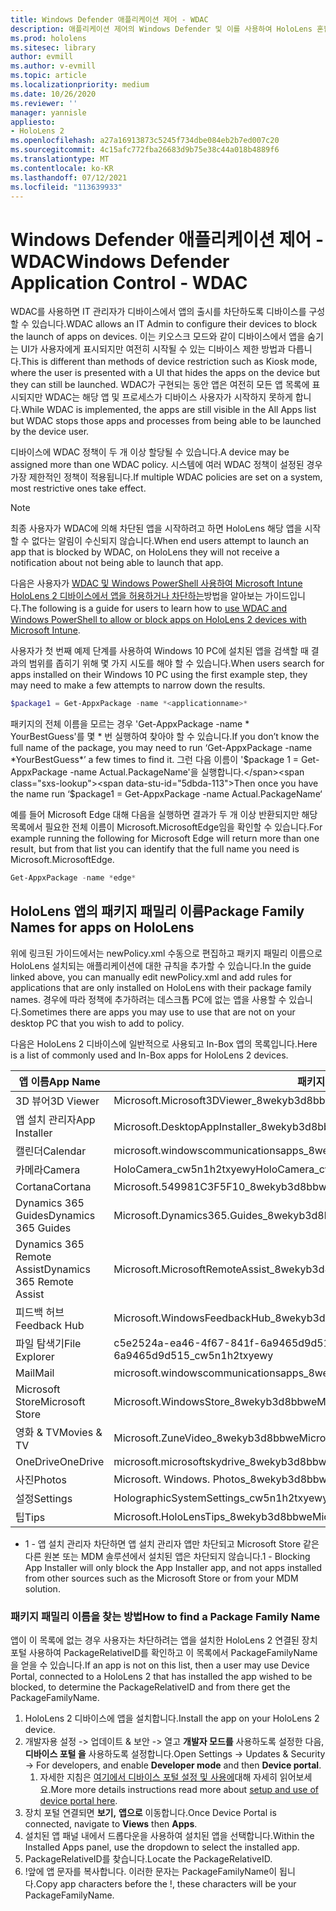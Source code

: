 ```yaml
---
title: Windows Defender 애플리케이션 제어 - WDAC
description: 애플리케이션 제어의 Windows Defender 및 이를 사용하여 HoloLens 혼합 현실 디바이스를 관리하는 방법에 대한 개요입니다.
ms.prod: hololens
ms.sitesec: library
author: evmill
ms.author: v-evmill
ms.topic: article
ms.localizationpriority: medium
ms.date: 10/26/2020
ms.reviewer: ''
manager: yannisle
appliesto:
- HoloLens 2
ms.openlocfilehash: a27a16913873c5245f734dbe084eb2b7ed007c20
ms.sourcegitcommit: 4c15afc772fba26683d9b75e38c44a018b4889f6
ms.translationtype: MT
ms.contentlocale: ko-KR
ms.lasthandoff: 07/12/2021
ms.locfileid: "113639933"
---
```

# <a name="windows-defender-application-control---wdac"></a><span data-ttu-id="5dbda-103">Windows Defender 애플리케이션 제어 - WDAC</span><span class="sxs-lookup"><span data-stu-id="5dbda-103">Windows Defender Application Control - WDAC</span></span>

<span data-ttu-id="5dbda-104">WDAC를 사용하면 IT 관리자가 디바이스에서 앱의 출시를 차단하도록 디바이스를 구성할 수 있습니다.</span><span class="sxs-lookup"><span data-stu-id="5dbda-104">WDAC allows an IT Admin to configure their devices to block the launch of apps on devices.</span></span> <span data-ttu-id="5dbda-105">이는 키오스크 모드와 같이 디바이스에서 앱을 숨기는 UI가 사용자에게 표시되지만 여전히 시작될 수 있는 디바이스 제한 방법과 다릅니다.</span><span class="sxs-lookup"><span data-stu-id="5dbda-105">This is different than methods of device restriction such as Kiosk mode, where  the user is presented with a UI that hides the apps on the device but they can still be launched.</span></span> <span data-ttu-id="5dbda-106">WDAC가 구현되는 동안 앱은 여전히 모든 앱 목록에 표시되지만 WDAC는 해당 앱 및 프로세스가 디바이스 사용자가 시작하지 못하게 합니다.</span><span class="sxs-lookup"><span data-stu-id="5dbda-106">While WDAC is implemented, the apps are still visible in the All Apps list but WDAC stops those apps and processes from being able to be launched by the device user.</span></span>

<span data-ttu-id="5dbda-107">디바이스에 WDAC 정책이 두 개 이상 할당될 수 있습니다.</span><span class="sxs-lookup"><span data-stu-id="5dbda-107">A device may be assigned more than one WDAC policy.</span></span> <span data-ttu-id="5dbda-108">시스템에 여러 WDAC 정책이 설정된 경우 가장 제한적인 정책이 적용됩니다.</span><span class="sxs-lookup"><span data-stu-id="5dbda-108">If multiple WDAC policies are set on a system, most restrictive ones take effect.</span></span> 

> [!NOTE]
> <span data-ttu-id="5dbda-109">최종 사용자가 WDAC에 의해 차단된 앱을 시작하려고 하면 HoloLens 해당 앱을 시작할 수 없다는 알림이 수신되지 않습니다.</span><span class="sxs-lookup"><span data-stu-id="5dbda-109">When end users attempt to launch an app that is blocked by WDAC, on HoloLens they will not receive a notification about not being able to launch that app.</span></span>

<span data-ttu-id="5dbda-110">다음은 사용자가 [WDAC 및 Windows PowerShell 사용하여 Microsoft Intune HoloLens 2 디바이스에서 앱을 허용하거나 차단하는](/mem/intune/configuration/custom-profile-hololens)방법을 알아보는 가이드입니다.</span><span class="sxs-lookup"><span data-stu-id="5dbda-110">The following is a guide for users to learn how to [use WDAC and Windows PowerShell to allow or block apps on HoloLens 2 devices with Microsoft Intune](/mem/intune/configuration/custom-profile-hololens).</span></span>

<span data-ttu-id="5dbda-111">사용자가 첫 번째 예제 단계를 사용하여 Windows 10 PC에 설치된 앱을 검색할 때 결과의 범위를 좁히기 위해 몇 가지 시도를 해야 할 수 있습니다.</span><span class="sxs-lookup"><span data-stu-id="5dbda-111">When users search for apps installed on their Windows 10 PC using the first example step, they may need to make a few attempts to narrow down the results.</span></span>

```powershell
$package1 = Get-AppxPackage -name *<applicationname>*
``` 

<span data-ttu-id="5dbda-112">패키지의 전체 이름을 모르는 경우 'Get-AppxPackage -name \* YourBestGuess'를 몇 \* 번 실행하여 찾아야 할 수 있습니다.</span><span class="sxs-lookup"><span data-stu-id="5dbda-112">If you don’t know the full name of the package, you may need to run ‘Get-AppxPackage -name \*YourBestGuess\*’ a few times to find it.</span></span> <span data-ttu-id="5dbda-113">그런 다음 이름이 '$package 1 = Get-AppxPackage -name Actual.PackageName'을 실행합니다.</span><span class="sxs-lookup"><span data-stu-id="5dbda-113">Then once you have the name run ‘$package1 = Get-AppxPackage -name Actual.PackageName‘</span></span>

<span data-ttu-id="5dbda-114">예를 들어 Microsoft Edge 대해 다음을 실행하면 결과가 두 개 이상 반환되지만 해당 목록에서 필요한 전체 이름이 Microsoft.MicrosoftEdge임을 확인할 수 있습니다.</span><span class="sxs-lookup"><span data-stu-id="5dbda-114">For example running the following for Microsoft Edge will return more than one result, but from that list you can identify that the full name you need is Microsoft.MicrosoftEdge.</span></span>

```powershell
Get-AppxPackage -name *edge*
``` 

## <a name="package-family-names-for-apps-on-hololens"></a><span data-ttu-id="5dbda-115">HoloLens 앱의 패키지 패밀리 이름</span><span class="sxs-lookup"><span data-stu-id="5dbda-115">Package Family Names for apps on HoloLens</span></span>

<span data-ttu-id="5dbda-116">위에 링크된 가이드에서는 newPolicy.xml 수동으로 편집하고 패키지 패밀리 이름으로 HoloLens 설치되는 애플리케이션에 대한 규칙을 추가할 수 있습니다.</span><span class="sxs-lookup"><span data-stu-id="5dbda-116">In the guide linked above, you can manually edit newPolicy.xml and add rules for applications that are only installed on HoloLens with their package family names.</span></span> <span data-ttu-id="5dbda-117">경우에 따라 정책에 추가하려는 데스크톱 PC에 없는 앱을 사용할 수 있습니다.</span><span class="sxs-lookup"><span data-stu-id="5dbda-117">Sometimes there are apps you may use to use that are not on your desktop PC that you wish to add to policy.</span></span>

<span data-ttu-id="5dbda-118">다음은 HoloLens 2 디바이스에 일반적으로 사용되고 In-Box 앱의 목록입니다.</span><span class="sxs-lookup"><span data-stu-id="5dbda-118">Here is a list of commonly used and In-Box apps for HoloLens 2 devices.</span></span>

| <span data-ttu-id="5dbda-119">앱 이름</span><span class="sxs-lookup"><span data-stu-id="5dbda-119">App Name</span></span>                   | <span data-ttu-id="5dbda-120">패키지 패밀리 이름</span><span class="sxs-lookup"><span data-stu-id="5dbda-120">Package Family Name</span></span>                                |
|----------------------------|----------------------------------------------------|
| <span data-ttu-id="5dbda-121">3D 뷰어</span><span class="sxs-lookup"><span data-stu-id="5dbda-121">3D Viewer</span></span>                  | <span data-ttu-id="5dbda-122">Microsoft.Microsoft3DViewer_8wekyb3d8bbwe</span><span class="sxs-lookup"><span data-stu-id="5dbda-122">Microsoft.Microsoft3DViewer_8wekyb3d8bbwe</span></span>          |
| <span data-ttu-id="5dbda-123">앱 설치 관리자</span><span class="sxs-lookup"><span data-stu-id="5dbda-123">App Installer</span></span>              | <span data-ttu-id="5dbda-124">Microsoft.DesktopAppInstaller_8wekyb3d8bbwe <sup>1</sup></span><span class="sxs-lookup"><span data-stu-id="5dbda-124">Microsoft.DesktopAppInstaller_8wekyb3d8bbwe <sup>1</sup></span></span>         |
| <span data-ttu-id="5dbda-125">캘린더</span><span class="sxs-lookup"><span data-stu-id="5dbda-125">Calendar</span></span>                   | <span data-ttu-id="5dbda-126">microsoft.windowscommunicationsapps_8wekyb3d8bbwe</span><span class="sxs-lookup"><span data-stu-id="5dbda-126">microsoft.windowscommunicationsapps_8wekyb3d8bbwe</span></span>  |
| <span data-ttu-id="5dbda-127">카메라</span><span class="sxs-lookup"><span data-stu-id="5dbda-127">Camera</span></span>                     | <span data-ttu-id="5dbda-128">HoloCamera_cw5n1h2txyewy</span><span class="sxs-lookup"><span data-stu-id="5dbda-128">HoloCamera_cw5n1h2txyewy</span></span>                           |
| <span data-ttu-id="5dbda-129">Cortana</span><span class="sxs-lookup"><span data-stu-id="5dbda-129">Cortana</span></span>                    | <span data-ttu-id="5dbda-130">Microsoft.549981C3F5F10_8wekyb3d8bbwe</span><span class="sxs-lookup"><span data-stu-id="5dbda-130">Microsoft.549981C3F5F10_8wekyb3d8bbwe</span></span>              |
| <span data-ttu-id="5dbda-131">Dynamics 365 Guides</span><span class="sxs-lookup"><span data-stu-id="5dbda-131">Dynamics 365 Guides</span></span>        | <span data-ttu-id="5dbda-132">Microsoft.Dynamics365.Guides_8wekyb3d8bbwe</span><span class="sxs-lookup"><span data-stu-id="5dbda-132">Microsoft.Dynamics365.Guides_8wekyb3d8bbwe</span></span>         |
| <span data-ttu-id="5dbda-133">Dynamics 365 Remote Assist</span><span class="sxs-lookup"><span data-stu-id="5dbda-133">Dynamics 365 Remote Assist</span></span> | <span data-ttu-id="5dbda-134">Microsoft.MicrosoftRemoteAssist_8wekyb3d8bbwe</span><span class="sxs-lookup"><span data-stu-id="5dbda-134">Microsoft.MicrosoftRemoteAssist_8wekyb3d8bbwe</span></span>      |
| <span data-ttu-id="5dbda-135">피드백 허브</span><span class="sxs-lookup"><span data-stu-id="5dbda-135">Feedback Hub</span></span>               | <span data-ttu-id="5dbda-136">Microsoft.WindowsFeedbackHub_8wekyb3d8bbwe</span><span class="sxs-lookup"><span data-stu-id="5dbda-136">Microsoft.WindowsFeedbackHub_8wekyb3d8bbwe</span></span>         |
| <span data-ttu-id="5dbda-137">파일 탐색기</span><span class="sxs-lookup"><span data-stu-id="5dbda-137">File Explorer</span></span>              | <span data-ttu-id="5dbda-138">c5e2524a-ea46-4f67-841f-6a9465d9d515_cw5n1h2txyewy</span><span class="sxs-lookup"><span data-stu-id="5dbda-138">c5e2524a-ea46-4f67-841f-6a9465d9d515_cw5n1h2txyewy</span></span> |
| <span data-ttu-id="5dbda-139">Mail</span><span class="sxs-lookup"><span data-stu-id="5dbda-139">Mail</span></span>                       | <span data-ttu-id="5dbda-140">microsoft.windowscommunicationsapps_8wekyb3d8bbwe</span><span class="sxs-lookup"><span data-stu-id="5dbda-140">microsoft.windowscommunicationsapps_8wekyb3d8bbwe</span></span>  |
| <span data-ttu-id="5dbda-141">Microsoft Store</span><span class="sxs-lookup"><span data-stu-id="5dbda-141">Microsoft Store</span></span>            | <span data-ttu-id="5dbda-142">Microsoft.WindowsStore_8wekyb3d8bbwe</span><span class="sxs-lookup"><span data-stu-id="5dbda-142">Microsoft.WindowsStore_8wekyb3d8bbwe</span></span>               |
| <span data-ttu-id="5dbda-143">영화 & TV</span><span class="sxs-lookup"><span data-stu-id="5dbda-143">Movies & TV</span></span>                | <span data-ttu-id="5dbda-144">Microsoft.ZuneVideo_8wekyb3d8bbwe</span><span class="sxs-lookup"><span data-stu-id="5dbda-144">Microsoft.ZuneVideo_8wekyb3d8bbwe</span></span>                  |
| <span data-ttu-id="5dbda-145">OneDrive</span><span class="sxs-lookup"><span data-stu-id="5dbda-145">OneDrive</span></span>                   | <span data-ttu-id="5dbda-146">microsoft.microsoftskydrive_8wekyb3d8bbwe</span><span class="sxs-lookup"><span data-stu-id="5dbda-146">microsoft.microsoftskydrive_8wekyb3d8bbwe</span></span>          |
| <span data-ttu-id="5dbda-147">사진</span><span class="sxs-lookup"><span data-stu-id="5dbda-147">Photos</span></span>                     | <span data-ttu-id="5dbda-148">Microsoft. Windows. Photos_8wekyb3d8bbwe</span><span class="sxs-lookup"><span data-stu-id="5dbda-148">Microsoft.Windows.Photos_8wekyb3d8bbwe</span></span>             |
| <span data-ttu-id="5dbda-149">설정</span><span class="sxs-lookup"><span data-stu-id="5dbda-149">Settings</span></span>                   | <span data-ttu-id="5dbda-150">HolographicSystemSettings_cw5n1h2txyewy</span><span class="sxs-lookup"><span data-stu-id="5dbda-150">HolographicSystemSettings_cw5n1h2txyewy</span></span>            |
| <span data-ttu-id="5dbda-151">팁</span><span class="sxs-lookup"><span data-stu-id="5dbda-151">Tips</span></span>                       | <span data-ttu-id="5dbda-152">Microsoft.HoloLensTips_8wekyb3d8bbwe</span><span class="sxs-lookup"><span data-stu-id="5dbda-152">Microsoft.HoloLensTips_8wekyb3d8bbwe</span></span>               |

- <span data-ttu-id="5dbda-153">1 - 앱 설치 관리자 차단하면 앱 설치 관리자 앱만 차단되고 Microsoft Store 같은 다른 원본 또는 MDM 솔루션에서 설치된 앱은 차단되지 않습니다.</span><span class="sxs-lookup"><span data-stu-id="5dbda-153">1 - Blocking App Installer will only block the App Installer app, and not apps installed from other sources such as the Microsoft Store or from your MDM solution.</span></span>

### <a name="how-to-find-a-package-family-name"></a><span data-ttu-id="5dbda-154">패키지 패밀리 이름을 찾는 방법</span><span class="sxs-lookup"><span data-stu-id="5dbda-154">How to find a Package Family Name</span></span>

<span data-ttu-id="5dbda-155">앱이 이 목록에 없는 경우 사용자는 차단하려는 앱을 설치한 HoloLens 2 연결된 장치 포털 사용하여 PackageRelativeID를 확인하고 이 목록에서 PackageFamilyName을 얻을 수 있습니다.</span><span class="sxs-lookup"><span data-stu-id="5dbda-155">If an app is not on this list, then a user may use Device Portal, connected to a HoloLens 2 that has installed the app wished to be blocked, to determine the PackageRelativeID and from there get the PackageFamilyName.</span></span>

1. <span data-ttu-id="5dbda-156">HoloLens 2 디바이스에 앱을 설치합니다.</span><span class="sxs-lookup"><span data-stu-id="5dbda-156">Install the app on your HoloLens 2 device.</span></span> 
1. <span data-ttu-id="5dbda-157">개발자용 설정 -> 업데이트 & 보안 -> 열고 **개발자 모드를** 사용하도록 설정한 다음, **디바이스 포털 을** 사용하도록 설정합니다.</span><span class="sxs-lookup"><span data-stu-id="5dbda-157">Open Settings -> Updates & Security -> For developers, and enable **Developer mode** and then **Device portal**.</span></span> 
    1. <span data-ttu-id="5dbda-158">자세한 지침은 [여기에서 디바이스 포털 설정 및 사용에](/windows/mixed-reality/develop/platform-capabilities-and-apis/using-the-windows-device-portal)대해 자세히 읽어보세요.</span><span class="sxs-lookup"><span data-stu-id="5dbda-158">More more details instructions read more about [setup and use of device portal here](/windows/mixed-reality/develop/platform-capabilities-and-apis/using-the-windows-device-portal).</span></span>
1. <span data-ttu-id="5dbda-159">장치 포털 연결되면 **보기,** **앱으로** 이동합니다.</span><span class="sxs-lookup"><span data-stu-id="5dbda-159">Once Device Portal is connected, navigate to **Views** then **Apps**.</span></span> 
1. <span data-ttu-id="5dbda-160">설치된 앱 패널 내에서 드롭다운을 사용하여 설치된 앱을 선택합니다.</span><span class="sxs-lookup"><span data-stu-id="5dbda-160">Within the Installed Apps panel, use the dropdown to select the installed app.</span></span> 
1. <span data-ttu-id="5dbda-161">PackageRelativeID를 찾습니다.</span><span class="sxs-lookup"><span data-stu-id="5dbda-161">Locate the PackageRelativeID.</span></span> 
1. <span data-ttu-id="5dbda-162">!앞에 앱 문자를 복사합니다. 이러한 문자는 PackageFamilyName이 됩니다.</span><span class="sxs-lookup"><span data-stu-id="5dbda-162">Copy app characters before the !, these characters will be your PackageFamilyName.</span></span>


